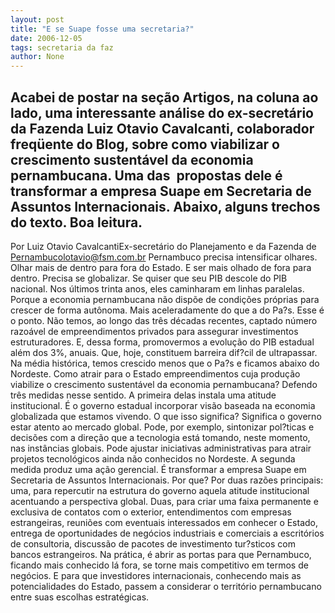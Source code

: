 ```yaml
---
layout: post
title: "E se Suape fosse uma secretaria?"
date: 2006-12-05
tags: secretaria da faz
author: None
---
```

Acabei de postar na seção Artigos,
 na coluna ao lado, uma interessante análise do ex-secretário da Fazenda Luiz Otavio Cavalcanti, colaborador freqüente do Blog, sobre como viabilizar o crescimento sustentável da economia pernambucana. Uma das&nbsp; propostas dele é transformar a empresa Suape em Secretaria de Assuntos Internacionais.
Abaixo, alguns trechos do texto. Boa leitura.
--------------------------------------
Por Luiz Otavio CavalcantiEx-secretário do Planejamento e da Fazenda de Pernambucolotavio@fsm.com.br
Pernambuco precisa intensificar olhares. Olhar mais de dentro para fora do Estado. E ser mais olhado de fora para dentro. Precisa se globalizar. Se quiser que seu PIB descole do PIB nacional. Nos últimos trinta anos, eles caminharam em linhas paralelas. Porque a economia pernambucana não dispõe de condições próprias para crescer de forma autônoma. Mais aceleradamente do que a do Pa?s.
Esse é o ponto. Não temos, ao longo das três décadas recentes, captado número razoável de empreendimentos privados para assegurar investimentos estruturadores. E, dessa forma, promovermos a evolução do PIB estadual além dos 3%, anuais. Que, hoje, constituem barreira dif?cil de ultrapassar. Na média histórica, temos crescido menos que o Pa?s e ficamos abaixo do Nordeste.
Como atrair para o Estado empreendimentos cuja produção viabilize o crescimento sustentável da economia pernambucana? Defendo três medidas nesse sentido. A primeira delas instala uma atitude institucional. É o governo estadual incorporar visão baseada na economia globalizada que estamos vivendo. O que isso significa? Significa o governo estar atento ao mercado global. Pode, por exemplo, sintonizar pol?ticas e decisões com a direção que a tecnologia está tomando, neste momento, nas instâncias globais. Pode ajustar iniciativas administrativas para atrair projetos tecnológicos ainda não conhecidos no Nordeste.
A segunda medida produz uma ação gerencial. É transformar a empresa Suape em Secretaria de Assuntos Internacionais. Por que? Por duas razões principais: uma, para repercutir na estrutura do governo aquela atitude institucional acentuando a perspectiva global. Duas, para criar uma faixa permanente e exclusiva de contatos com o exterior, entendimentos com empresas estrangeiras, reuniões com eventuais interessados em conhecer o Estado, entrega de oportunidades de negócios industriais e comerciais a escritórios de consultoria, discussão de pacotes de investimento tur?sticos com bancos estrangeiros. Na prática, é abrir as portas para que Pernambuco, ficando mais conhecido lá fora, se torne mais competitivo em termos de negócios. E para que investidores internacionais, conhecendo mais as potencialidades do Estado, passem a considerar o território pernambucano entre suas escolhas estratégicas. 